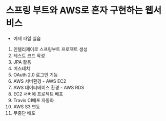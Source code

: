 # 스프링 부트와 AWS로 혼자 구현하는 웹서비스

* 예제 파일 실습

1. 인텔리제이로 스프링부트 프로젝트 생성
1. 테스트 코드 작성
1. JPA 활용
1. 머스테치
1. OAuth 2.0 로그인 기능
1. AWS 서버환경 - AWS EC2
1. AWS 데이터베이스 환경 - AWS RDS
1. EC2 서버에 프로젝트 배포
1. Travis CI배포 자동화
1. AWS S3 연동
1. 무중단 배포

